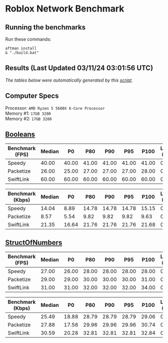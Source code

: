 # Roblox Network Benchmark 

## Running the benchmarks
Run these commands:
```
aftman install
& "./build.bat"
```

## Results (Last Updated 03/11/24 03:01:56 UTC)
*The tables below were automatically generated by this [script](https://github.com/robloxjw02-dev/roblox-network-benchmark/blob/main/generate.luau).*

## Computer Specs
Processor: `AMD Ryzen 5 5600X 6-Core Processor `  
Memory #1: `17GB 3200`  
Memory #2: `17GB 3200`  

## [Booleans](https://github.com/robloxjw02-dev/roblox-network-benchmark/blob/main/src/shared/benches/Booleans.luau)
|Benchmark (FPS)|Median|P0|P80|P90|P95|P100|Loss (%)|
|---|---|---|---|---|---|---|---|
|Speedy|40.00|40.00|41.00|41.00|41.00|41.00|0%|
|Packetize|26.00|25.00|27.00|27.00|27.00|28.00|0%|
|SwiftLink|60.00|60.00|60.00|60.00|60.00|60.00|0%|

|Benchmark (Kbps)|Median|P0|P80|P90|P95|P100|Loss (%)|
|---|---|---|---|---|---|---|---|
|Speedy|14.04|8.89|14.78|14.78|14.78|15.15|0%|
|Packetize|8.57|5.54|9.82|9.82|9.82|9.63|0%|
|SwiftLink|21.35|16.64|21.76|21.76|21.76|21.68|0%|

## [StructOfNumbers](https://github.com/robloxjw02-dev/roblox-network-benchmark/blob/main/src/shared/benches/StructOfNumbers.luau)
|Benchmark (FPS)|Median|P0|P80|P90|P95|P100|Loss (%)|
|---|---|---|---|---|---|---|---|
|Speedy|27.00|26.00|28.00|28.00|28.00|28.00|0%|
|Packetize|29.00|29.00|30.00|30.00|30.00|31.00|0%|
|SwiftLink|31.00|31.00|32.00|32.00|32.00|34.00|0%|

|Benchmark (Kbps)|Median|P0|P80|P90|P95|P100|Loss (%)|
|---|---|---|---|---|---|---|---|
|Speedy|25.49|18.88|28.79|28.79|28.79|29.06|0%|
|Packetize|27.88|17.56|29.96|29.96|29.96|30.74|0%|
|SwiftLink|30.59|20.28|32.81|32.81|32.81|32.84|0%|
